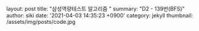 layout: post
title:  "삼성역량테스트 알고리즘 "
summary: "D2 - 139번(BFS)"
author: siki
date: '2021-04-03 14:35:23 +0900'
category: jekyll
thumbnail: /assets/img/posts/code.jpg